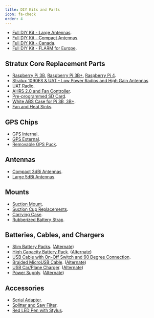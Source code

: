 ```yaml
---
title: DIY Kits and Parts
icon: fa-check
order: 4
---
```

* [Full DIY Kit - Large Antennas](https://amzn.to/3hTeEc8).
* [Full DIY Kit - Compact Antennas](https://amzn.to/3nWoMRf).
* [Full DIY Kit - Canada](https://www.amazon.ca/dp/B01N4LEDD1).
* [Full DIY Kit - FLARM for Europe](https://amzn.to/3hAk0qw).

## Stratux Core Replacement Parts

* [Raspberry Pi 3B](https://amzn.to/2ZKzAGT), [Raspberry Pi 3B+](https://amzn.to/3bqniKx), [Raspberry Pi 4](https://amzn.to/3nHLNZl).
* [Stratux 1090ES &amp; UAT - Low Power Radios and High Gain Antennas](https://amzn.to/36wQFqv).
* [UAT Radio](https://amzn.to/3ryTn9Z).
* [AHRS 2.0 and Fan Controller](https://amzn.to/39Kemxs).
* [Pre-programmed SD Card](https://amzn.to/2FsorkV).
* [White ABS Case for Pi 3B, 3B+](https://amzn.to/43BvArR).
* [Fan and Heat Sinks](https://amzn.to/46SZevf).

## GPS Chips

* [GPS Internal](https://amzn.to/2N0dhrK).
* [GPS External](https://amzn.to/36vcKps).
* [Removable GPS Puck](https://amzn.to/3hqjawv).

## Antennas

* [Compact 3dBi Antennas](https://amzn.to/3hqwlgI).
* [Large 5dBi Antennas](https://amzn.to/3hsM6UC).

## Mounts

* [Suction Mount](https://amzn.to/37R6Sav).
* [Suction Cup Replacements](https://amzn.to/2KHlLpL).
* [Carrying Case](https://amzn.to/3OgGT3Y).
* [Rubberized Battery Strap](https://amzn.to/2WRGDgp).

## Batteries, Cables, and Chargers

* [Slim Battery Packs](https://amzn.to/44I9Mvo). ([Alternate](https://amzn.to/3Ofy3ni))
* [High Capacity Battery Pack](https://amzn.to/2Js2KHl). ([Alternate](https://amzn.to/46TJtEE))
* [USB Cable with On-Off Switch and 90 Degree Connection](https://amzn.to/3J0kZxv).
* [Braided MicroUSB Cable](https://amzn.to/49J9mHR). ([Alternate](https://amzn.to/3JZ27AQ))
* [USB Car/Plane Charger](https://amzn.to/30JuVKk). ([Alternate](https://amzn.to/3rygx4R))
* [Power Supply](https://amzn.to/3Kf75Ke). ([Alternate](https://amzn.to/3Qe220d))

## Accessories

* [Serial Adapter](https://amzn.to/3nY3L8S).
* [Splitter and Saw Filter](https://amzn.to/3XSaBzD).
* [Red LED Pen with Stylus](https://amzn.to/3hBv6M1).
